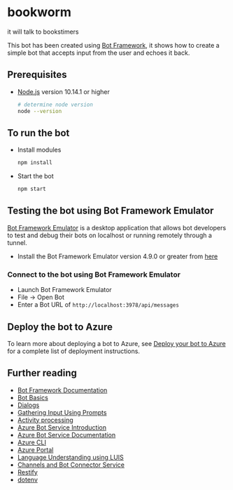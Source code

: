 # bookworm

it will talk to bookstimers

This bot has been created using [Bot Framework](https://dev.botframework.com), it shows how to create a simple bot that accepts input from the user and echoes it back.

## Prerequisites

-   [Node.js](https://nodejs.org) version 10.14.1 or higher

    ```bash
    # determine node version
    node --version
    ```

## To run the bot

-   Install modules

    ```bash
    npm install
    ```

-   Start the bot

    ```bash
    npm start
    ```

## Testing the bot using Bot Framework Emulator

[Bot Framework Emulator](https://github.com/microsoft/botframework-emulator) is a desktop application that allows bot developers to test and debug their bots on localhost or running remotely through a tunnel.

-   Install the Bot Framework Emulator version 4.9.0 or greater from [here](https://github.com/Microsoft/BotFramework-Emulator/releases)

### Connect to the bot using Bot Framework Emulator

-   Launch Bot Framework Emulator
-   File -> Open Bot
-   Enter a Bot URL of `http://localhost:3978/api/messages`

## Deploy the bot to Azure

To learn more about deploying a bot to Azure, see [Deploy your bot to Azure](https://aka.ms/azuredeployment) for a complete list of deployment instructions.

## Further reading

-   [Bot Framework Documentation](https://docs.botframework.com)
-   [Bot Basics](https://docs.microsoft.com/azure/bot-service/bot-builder-basics?view=azure-bot-service-4.0)
-   [Dialogs](https://docs.microsoft.com/en-us/azure/bot-service/bot-builder-concept-dialog?view=azure-bot-service-4.0)
-   [Gathering Input Using Prompts](https://docs.microsoft.com/en-us/azure/bot-service/bot-builder-prompts?view=azure-bot-service-4.0)
-   [Activity processing](https://docs.microsoft.com/en-us/azure/bot-service/bot-builder-concept-activity-processing?view=azure-bot-service-4.0)
-   [Azure Bot Service Introduction](https://docs.microsoft.com/azure/bot-service/bot-service-overview-introduction?view=azure-bot-service-4.0)
-   [Azure Bot Service Documentation](https://docs.microsoft.com/azure/bot-service/?view=azure-bot-service-4.0)
-   [Azure CLI](https://docs.microsoft.com/cli/azure/?view=azure-cli-latest)
-   [Azure Portal](https://portal.azure.com)
-   [Language Understanding using LUIS](https://docs.microsoft.com/en-us/azure/cognitive-services/luis/)
-   [Channels and Bot Connector Service](https://docs.microsoft.com/en-us/azure/bot-service/bot-concepts?view=azure-bot-service-4.0)
-   [Restify](https://www.npmjs.com/package/restify)
-   [dotenv](https://www.npmjs.com/package/dotenv)
